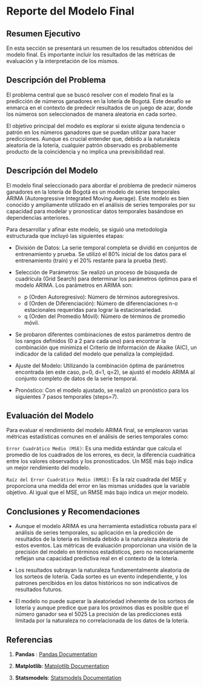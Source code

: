 # Reporte del Modelo Final

## Resumen Ejecutivo

En esta sección se presentará un resumen de los resultados obtenidos del modelo final. Es importante incluir los resultados de las métricas de evaluación y la interpretación de los mismos.

## Descripción del Problema

El problema central que se buscó resolver con el modelo final es la predicción de números ganadores en la lotería de Bogotá. Este desafío se enmarca en el contexto de predecir resultados de un juego de azar, donde los números son seleccionados de manera aleatoria en cada sorteo.

El objetivo principal del modelo es explorar si existe alguna tendencia o patrón en los números ganadores que se puedan utilizar para hacer predicciones. Aunque es crucial entender que, debido a la naturaleza aleatoria de la lotería, cualquier patrón observado es probablemente producto de la coincidencia y no implica una previsibilidad real.

## Descripción del Modelo

El modelo final seleccionado para abordar el problema de predecir números ganadores en la lotería de Bogotá es un modelo de series temporales ARIMA (Autoregressive Integrated Moving Average). Este modelo es bien conocido y ampliamente utilizado en el análisis de series temporales por su capacidad para modelar y pronosticar datos temporales basándose en dependencias anteriores.

Para desarrollar y afinar este modelo, se siguió una metodología estructurada que incluyó las siguientes etapas:

+ División de Datos: La serie temporal completa se dividió en conjuntos de entrenamiento y prueba. Se utilizó el 80% inicial de los datos para el entrenamiento (train) y el 20% restante para la prueba (test).

+ Selección de Parámetros: Se realizó un proceso de búsqueda de cuadrícula (Grid Search) para determinar los parámetros óptimos para el modelo ARIMA. Los parámetros en ARIMA son:

    - p (Orden Autoregresivo): Número de términos autoregresivos.
    - d (Orden de Diferenciación): Número de diferenciaciones n-o estacionales requeridas para lograr la estacionariedad.
    - q (Orden del Promedio Móvil): Número de términos de promedio móvil.

+ Se probaron diferentes combinaciones de estos parámetros dentro de los rangos definidos (0 a 2 para cada uno) para encontrar la combinación que minimiza el Criterio de Información de Akaike (AIC), un indicador de la calidad del modelo que penaliza la complejidad.

+ Ajuste del Modelo: Utilizando la combinación óptima de parámetros encontrada (en este caso, p=0, d=1, q=2), se ajustó el modelo ARIMA al conjunto completo de datos de la serie temporal.

+ Pronóstico: Con el modelo ajustado, se realizó un pronóstico para los siguientes 7 pasos temporales (steps=7).

## Evaluación del Modelo

Para evaluar el rendimiento del modelo ARIMA final, se emplearon varias métricas estadísticas comunes en el análisis de series temporales como: 

`Error Cuadrático Medio (MSE)`: Es una medida estándar que calcula el promedio de los cuadrados de los errores, es decir, la diferencia cuadrática entre los valores observados y los pronosticados. Un MSE más bajo indica un mejor rendimiento del modelo.

`Raíz del Error Cuadrático Medio (RMSE)`: Es la raíz cuadrada del MSE y proporciona una medida del error en las mismas unidades que la variable objetivo. Al igual que el MSE, un RMSE más bajo indica un mejor modelo.

## Conclusiones y Recomendaciones

+ Aunque el modelo ARIMA es una herramienta estadística robusta para el análisis de series temporales, su aplicación en la predicción de resultados de la lotería es limitada debido a la naturaleza aleatoria de estos eventos. Las métricas de evaluación proporcionan una visión de la precisión del modelo en términos estadísticos, pero no necesariamente reflejan una capacidad predictiva real en el contexto de la lotería.

+ Los resultados subrayan la naturaleza fundamentalmente aleatoria de los sorteos de lotería. Cada sorteo es un evento independiente, y los patrones percibidos en los datos históricos no son indicativos de resultados futuros.

+ El modelo no puede superar la aleatoriedad inherente de los sorteos de lotería y aunque predice que para los proximos dias es posible que el número ganador sea el 5025 La precisión de las predicciones está limitada por la naturaleza no correlacionada de los datos de la lotería.

## Referencias

1. **Pandas** : [Pandas Documentation](https://pandas.pydata.org/pandas-docs/stable/)

2. **Matplotlib**: [Matplotlib Documentation](https://matplotlib.org/stable/contents.html)

3. **Statsmodels**:  [Statsmodels Documentation](https://www.statsmodels.org/stable/index.html)

